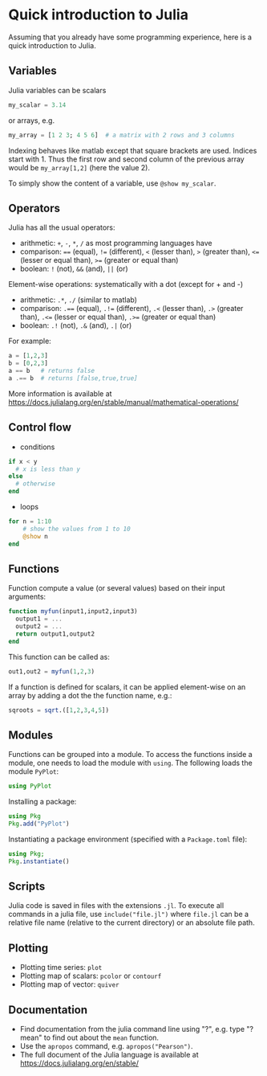 # Quick introduction to Julia

Assuming that you  already have some programming experience, here is a quick introduction to Julia.

## Variables
Julia variables can be scalars

```julia
my_scalar = 3.14
```

or arrays, e.g.

```julia
my_array = [1 2 3; 4 5 6]  # a matrix with 2 rows and 3 columns
```

Indexing behaves like matlab except that square brackets are used. Indices start with 1. Thus the first row and second column of the previous array would be `my_array[1,2]` (here the value 2).

To simply show the content of a variable, use `@show my_scalar`.

## Operators

Julia has all the usual operators:
* arithmetic: `+`, `-`, `*`, `/` as most programming languages have
* comparison: `==` (equal), `!=` (different), `<` (lesser than), `>` (greater than), `<=` (lesser or equal than), `>=` (greater or equal than)
* boolean: `!` (not), `&&` (and), `||` (or)

Element-wise operations: systematically with a dot (except for + and -)
* arithmetic: `.*`, `./` (similar to matlab)
* comparison: `.==` (equal), `.!=` (different), `.<` (lesser than), `.>` (greater than), `.<=` (lesser or equal than), `.>=` (greater or equal than)
* boolean: `.!` (not), `.&` (and), `.|` (or)

For example:

```julia
a = [1,2,3]
b = [0,2,3]
a == b   # returns false
a .== b  # returns [false,true,true]
```

More information is available at https://docs.julialang.org/en/stable/manual/mathematical-operations/

## Control flow

* conditions
```julia
if x < y
  # x is less than y
else
  # otherwise
end
```
* loops
```julia
for n = 1:10
    # show the values from 1 to 10
    @show n
end
```

## Functions

Function compute a value (or several values) based on their input arguments:

```julia
function myfun(input1,input2,input3)
  output1 = ...
  output2 = ...
  return output1,output2
end
```

This function can be called as:

```julia
out1,out2 = myfun(1,2,3)
```

If a function is defined for scalars, it can be applied element-wise on an array by adding a dot the the function name, e.g.:

```julia
sqroots = sqrt.([1,2,3,4,5])
```

## Modules

Functions can be grouped into a module. To access the functions inside a module, one needs to load the module with `using`. The following loads the module `PyPlot`:

```julia
using PyPlot
```

Installing a package:

```julia
using Pkg
Pkg.add("PyPlot")
```

Instantiating a package environment (specified with a `Package.toml` file):

```julia
using Pkg;
Pkg.instantiate()
```


## Scripts

Julia code is saved in files with the extensions `.jl`. To execute all commands in a julia file, use `include("file.jl")` where `file.jl` can be a relative file name (relative to the current directory) or an absolute file path.


## Plotting

* Plotting time series: `plot`
* Plotting map of scalars: `pcolor` or `contourf`
* Plotting map of vector: `quiver`

## Documentation

* Find documentation from the julia command line using "?", e.g. type "?mean" to find out about the `mean` function.
* Use the `apropos` command, e.g. `apropos("Pearson")`.
* The full document of the Julia language is available at https://docs.julialang.org/en/stable/



<!--  LocalWords:  julia matlab myfun sqroots sqrt PyPlot
 -->
